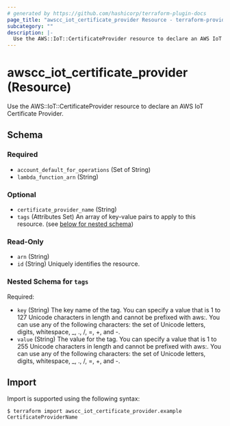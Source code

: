 ```yaml
---
# generated by https://github.com/hashicorp/terraform-plugin-docs
page_title: "awscc_iot_certificate_provider Resource - terraform-provider-awscc"
subcategory: ""
description: |-
  Use the AWS::IoT::CertificateProvider resource to declare an AWS IoT Certificate Provider.
---
```


# awscc_iot_certificate_provider (Resource)

Use the AWS::IoT::CertificateProvider resource to declare an AWS IoT Certificate Provider.



<!-- schema generated by tfplugindocs -->
## Schema

### Required

- `account_default_for_operations` (Set of String)
- `lambda_function_arn` (String)

### Optional

- `certificate_provider_name` (String)
- `tags` (Attributes Set) An array of key-value pairs to apply to this resource. (see [below for nested schema](#nestedatt--tags))

### Read-Only

- `arn` (String)
- `id` (String) Uniquely identifies the resource.

<a id="nestedatt--tags"></a>
### Nested Schema for `tags`

Required:

- `key` (String) The key name of the tag. You can specify a value that is 1 to 127 Unicode characters in length and cannot be prefixed with aws:. You can use any of the following characters: the set of Unicode letters, digits, whitespace, _, ., /, =, +, and -.
- `value` (String) The value for the tag. You can specify a value that is 1 to 255 Unicode characters in length and cannot be prefixed with aws:. You can use any of the following characters: the set of Unicode letters, digits, whitespace, _, ., /, =, +, and -.

## Import

Import is supported using the following syntax:

```shell
$ terraform import awscc_iot_certificate_provider.example CertificateProviderName
```
